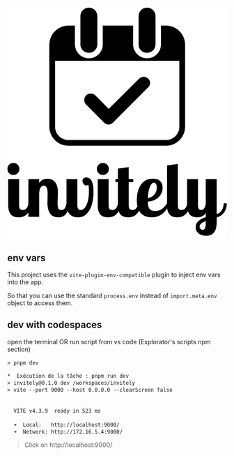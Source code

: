 [![name](src/assets/logo-no-background.svg)]("invitely)

## env vars

This project uses the `vite-plugin-env-compatible` plugin to inject env vars into the app.

So that you can use the standard `process.env` instead of `import.meta.env` object to access them.

## dev with codespaces

open the terminal OR run script from vs code (Explorator's scripts npm section)

```
> pnpm dev

```

```
*  Exécution de la tâche : pnpm run dev 
> invitely@0.1.0 dev /workspaces/invitely
> vite --port 9000 --host 0.0.0.0 --clearScreen false


  VITE v4.3.9  ready in 523 ms

  ➜  Local:   http://localhost:9000/
  ➜  Network: http://172.16.5.4:9000/
```

> Click on http://localhost:9000/

